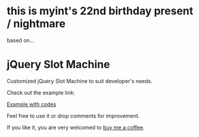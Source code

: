# this is myint's 22nd birthday present / nightmare
based on...

# jQuery Slot Machine
Customized jQuery Slot Machine to suit developer's needs.

Check out the example link:

[Example with codes](https://momokang.github.io/slotmachine/)

Feel free to use it or drop comments for improvement.

If you like it, you are very welcomed to [buy me a coffee](https://www.paypal.me/kang7000/10).
